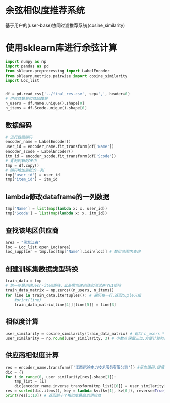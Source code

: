 # 余弦相似度推荐系统



基于用户的(user-base)协同过滤推荐系统(cosine_similarity)
<!--more-->

# 使用sklearn库进行余弦计算

```python
import numpy as np
import pandas as pd
from sklearn.preprocessing import LabelEncoder
from sklearn.metrics.pairwise import cosine_similarity
import Loc_list


df = pd.read_csv('../final_res.csv', sep=',', header=0)
# 供应商数量和商品数量
n_users = df.Name.unique().shape[0]
n_items = df.Scode.unique().shape[0]
```

## 数据编码

```python
# 进行数据编码
encoder_name = LabelEncoder()
user_id = encoder_name.fit_transform(df['Name'])
encoder_scode = LabelEncoder()
itm_id = encoder_scode.fit_transform(df['Scode'])
# 复制到新的DF中
tmp = df.copy()
# 编码增加到新的一列
tmp['user_id'] = user_id
tmp['item_id'] = itm_id
```

## lambda修改dataframe的一列数据

```python
tmp['Name'] = list(map(lambda x: x, user_id))
tmp['Scode'] = list(map(lambda x: x, itm_id))
```

## 查找该地区供应商

```python
area = "黑龙江省"
loc = Loc_list.open_Loc(area)
loc_supplier = tmp.loc[tmp['Name'].isin(loc)] # 数组范围内查询
```

## 创建训练集数据类型转换

```python
train_data = tmp
# 第一步是创建uesr-item矩阵，此处需创建训练和测试两个UI矩阵
train_data_matrix = np.zeros((n_users, n_items))
for line in train_data.itertuples(): # 遍历每一行,返回tuple元组
    #print(line)
    train_data_matrix[line[4]][line[5]] = line[3]
```

## 相似度计算

```python
user_similarity = cosine_similarity(train_data_matrix) # 返回 n_users * n_users 的矩阵
user_similarity = np.round(user_similarity, 3) # 小数点保留三位,方便计算和比较
```

## 供应商相似度计算

```python
res = encoder_name.transform(['江西远途电力技术服务有限公司']) #反向编码,键值获得编码值
dic = {}
for i in range(0, user_similarity[res].shape[1]):
    tmp_list = [i]
    dic[encoder_name.inverse_transform(tmp_list)[0]] = user_similarity[res][0][i]
res = sorted(dic.items(), key = lambda kv:(kv[1], kv[0]), reverse=True) # 对字典的value进行排序
print(res[1:10]) # 返回前十个相似度最高的供应商
```




